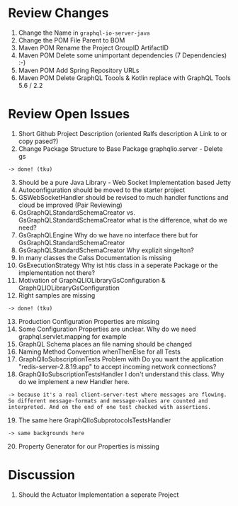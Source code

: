 # Review Changes 

1. Change the Name in ```graphql-io-server-java``` 
2. Change the POM File Parent to BOM 
3. Maven POM Rename the Project GroupID ArtifactID
3. Maven POM Delete some unimportant dependencies (7 Dependencies) :-)
4. Maven POM Add Spring Repository URLs 
5. Maven POM Delete GraphQL Toools & Kotlin replace with GraphQL Tools 5.6 / 2.2 



# Review Open Issues 
1. Short Github Project Description (oriented Ralfs description A Link to or copy pased?)
2. Change Package Structure to Base Package graphqlio.server - Delete gs 
```
-> done! (tku)
```
3. Should be a pure Java Library - Web Socket Implementation based Jetty 
4. Autoconfiguration should be moved to the starter project 
5. GSWebSocketHandler should be revised to much handler functions and cloud be improved (Pair Reviewing)
6. GsGraphQLStandardSchemaCreator vs. GsGraphQLStandardSchemaCreator what is the difference, what do we need?
7. GsGraphQLEngine Why do we have no interface there but for GsGraphQLStandardSchemaCreator 
8. GsGraphQLStandardSchemaCreator Why explizit singelton?
9. In many classes the Calss Documentation is missing 
10. GsExecutionStrategy Why ist htis class in a seperate Package or the implementation not there? 
11. Motivation of GraphQLIOLibraryGsConfiguration & GraphQLIOLibraryGsConfiguration
12. Right samples are missing
```
-> done! (tku)
```
13. Production Configuration Properties are missing 
14. Some Configuration Properties are unclear. Why do we need graphql.servlet.mapping for example 
15. GraphQL Schema places an file naming should be changed 
16. Naming Method Convention whenThenElse for all Tests 
17. GraphQlIoSubscriptionTests Problem with Do you want the application "redis-server-2.8.19.app" to accept incoming network connections?
18. GraphQlIoSubscriptionTestsHandler I don't understand this class. Why do we implement a new Handler here. 
```
-> because it's a real client-server-test where messages are flowing. So different message-formats and message-values are counted and interpreted. And on the end of one test checked with assertions.
```
19. The same here GraphQlIoSubprotocolsTestsHandler
```
-> same backgrounds here
```
20. Property Generator for our Properties is missing 

# Discussion 
1. Should the Actuator Implementation a seperate Project 